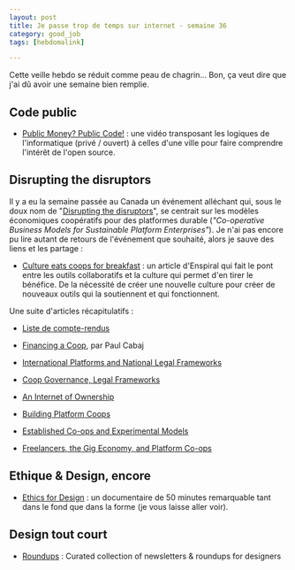 ```yaml
---
layout: post
title: Je passe trop de temps sur internet - semaine 36
category: good_job
tags: [hebdomalink]

---
```


Cette veille hebdo se réduit comme peau de chagrin... Bon, ça veut dire que j'ai dû avoir une semaine bien remplie.

<!--more-->

## Code public

- [Public Money? Public Code!](https://vimeo.com/232524527) : une vidéo transposant les logiques de l'informatique (privé / ouvert) à celles d'une ville pour faire comprendre l'intérêt de l'open source.


## Disrupting the disruptors

Il y a eu la semaine passée au Canada un événement alléchant qui, sous le doux nom de "[Disrupting the disruptors](http://platformcoop.ca/)", se centrait sur les modèles économiques coopératifs pour des platformes durable (*"Co-operative Business Models for Sustainable Platform Enterprises"*). Je n'ai pas encore pu lire autant de retours de l'événement que souhaité, alors je sauve des liens et les partage :

- [Culture eats coops for breakfast](https://medium.com/enspiral-tales/culture-eats-coops-for-breakfast-4555560154cb) : un article d'Enspiral qui fait le pont entre les outils collaboratifs et la culture qui permet d'en tirer le bénéfice. De la nécessité de créer une nouvelle culture pour créer de nouveaux outils qui la soutiennent et qui fonctionnent.

Une suite d'articles récapitulatifs :

- [Liste de compte-rendus](https://ingbrief.wordpress.com/tag/platformcoop/)

- [Financing a Coop](https://ingbrief.wordpress.com/2017/09/10/20170910-1355-paul-cabaj-financing-a-coop-disrupting-the-disruptors/), par Paul Cabaj
- [International Platforms and National Legal Frameworks](https://ingbrief.wordpress.com/2017/09/10/20170910-1240-margaret-vincent-brian-iler-international-platforms-and-national-legal-frameworks-disrupting-the-disruptors/)
- [Coop Governance, Legal Frameworks](https://ingbrief.wordpress.com/2017/09/10/20170910-1050-paul-cabaj-russ-christianson-margaret-vincent-coop-governance-legal-frameworks-disrupting-the-disruptors/)
- [An Internet of Ownership](https://ingbrief.wordpress.com/2017/09/10/20170910-0955-nathan-schneider-an-internet-of-ownership-disrupting-the-disruptors/)
- [Building Platform Coops](https://ingbrief.wordpress.com/2017/09/09/20170909-1630-evan-henshaw-plath-building-platform-coops-disrupting-the-disruptors/)
- [Established Co-ops and Experimental Models](https://ingbrief.wordpress.com/2017/09/09/20170909-1520-frisia-donders-cloe-waretini-patrick-nangle-established-co-ops-and-experimental-models-disrupting-the-disruptors/)
- [Freelancers, the Gig Economy, and Platform Co-ops](https://ingbrief.wordpress.com/2017/09/09/20170909-1415-colette-murphy-kristy-milland-greig-de-peuter-trebor-schotz-frisia-donders-freelancers-the-gig-economy-and-platform-co-ops-disrupting-the-disruptors/)

## Ethique & Design, encore

- [Ethics for Design](http://ethicsfordesign.com/fr) : un documentaire de 50 minutes remarquable tant dans le fond que dans la forme (je vous laisse aller voir).


## Design tout court

- [Roundups](http://roundups.co/) : Curated collection of newsletters & roundups for designers
